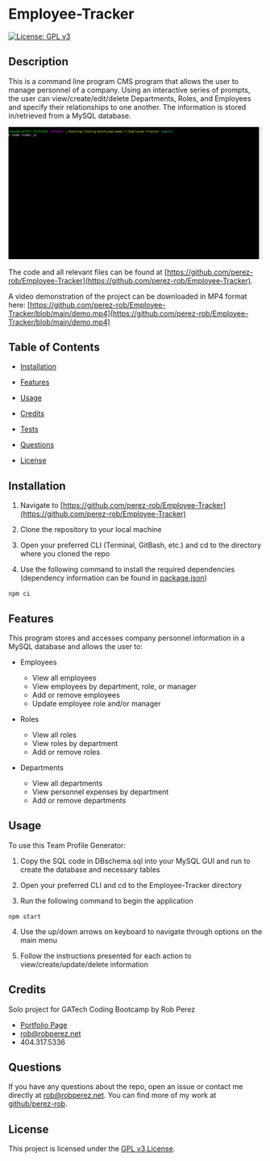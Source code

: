 # Employee-Tracker

[![License: GPL v3](https://img.shields.io/badge/License-GPLv3-blue.svg)](https://www.gnu.org/licenses/gpl-3.0)  



## Description

This is a command line program CMS program that allows the user to manage personnel of a company. Using an interactive series of prompts, the user can view/create/edit/delete Departments, Roles, and Employees and specify their relationships to one another. The information is stored in/retrieved from a MySQL database.

![Demo gif](./demo.gif)


The code and all relevant files can be found at [https://github.com/perez-rob/Employee-Tracker](https://github.com/perez-rob/Employee-Tracker). 

A video demonstration of the project can be downloaded in MP4 format here: [https://github.com/perez-rob/Employee-Tracker/blob/main/demo.mp4](https://github.com/perez-rob/Employee-Tracker/blob/main/demo.mp4)

## Table of Contents

- [Installation](#installation)

- [Features](#features)

- [Usage](#usage)

- [Credits](#credits)

- [Tests](#tests)

- [Questions](#questions)

- [License](#license)  



## Installation

1) Navigate to [https://github.com/perez-rob/Employee-Tracker](https://github.com/perez-rob/Employee-Tracker)

2) Clone the repository to your local machine

3) Open your preferred CLI (Terminal, GitBash, etc.) and cd to the directory where you cloned the repo

4) Use the following command to install the required dependencies (dependency information can be found in [package.json](./package.json))
```
npm ci
```  

## Features  
This program stores and accesses company personnel information in a MySQL database and allows the user to:

- Employees
  - View all employees
  - View employees by department, role, or manager
  - Add or remove employees
  - Update employee role and/or manager

- Roles
  - View all roles
  - View roles by department
  - Add or remove roles

- Departments
  - View all departments
  - View personnel expenses by department
  - Add or remove departments


## Usage

To use this Team Profile Generator:

1) Copy the SQL code in DBschema.sql into your MySQL GUI and run to create the database and necessary tables

2) Open your preferred CLI and cd to the Employee-Tracker directory

3) Run the following command to begin the application
```
npm start
```
4) Use the up/down arrows on keyboard to navigate through options on the main menu

5) Follow the instructions presented for each action to view/create/update/delete information



## Credits

Solo project for GATech Coding Bootcamp
by Rob Perez
- [Portfolio Page](www.robperez.net)
- rob@robperez.net
- 404.317.5336



## Questions

If you have any questions about the repo, open an issue or contact me directly at rob@robperez.net. You can find more of my work at [github/perez-rob](https://github.com/perez-rob).  


## License

This project is licensed under the [GPL v3 License](https://www.gnu.org/licenses/gpl-3.0). 

